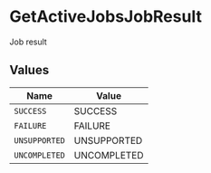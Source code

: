 # GetActiveJobsJobResult

Job result


## Values

| Name          | Value         |
| ------------- | ------------- |
| `SUCCESS`     | SUCCESS       |
| `FAILURE`     | FAILURE       |
| `UNSUPPORTED` | UNSUPPORTED   |
| `UNCOMPLETED` | UNCOMPLETED   |